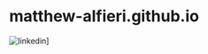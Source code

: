 # matthew-alfieri.github.io

![linkedin](https://img.shields.io/badge/Linkedin-0e76a8?style=for-the-badge&logo=Linkedin&logoColor=white)]
